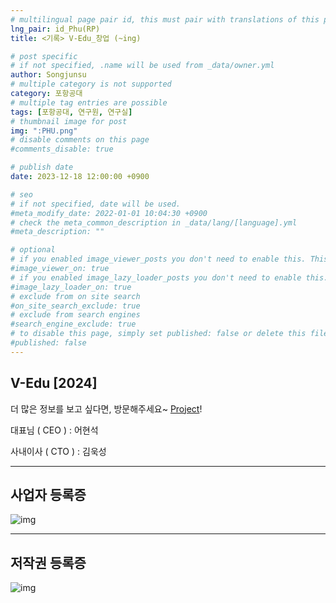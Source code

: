 ```yaml
---
# multilingual page pair id, this must pair with translations of this page. (This name must be unique)
lng_pair: id_Phu(RP)
title: <기록> V-Edu_창업 (~ing)

# post specific
# if not specified, .name will be used from _data/owner.yml
author: Songjunsu
# multiple category is not supported
category: 포항공대
# multiple tag entries are possible
tags: [포항공대, 연구원, 연구실]
# thumbnail image for post
img: ":PHU.png"
# disable comments on this page
#comments_disable: true

# publish date
date: 2023-12-18 12:00:00 +0900

# seo
# if not specified, date will be used.
#meta_modify_date: 2022-01-01 10:04:30 +0900
# check the meta_common_description in _data/lang/[language].yml
#meta_description: ""

# optional
# if you enabled image_viewer_posts you don't need to enable this. This is only if image_viewer_posts = false
#image_viewer_on: true
# if you enabled image_lazy_loader_posts you don't need to enable this. This is only if image_lazy_loader_posts = false
#image_lazy_loader_on: true
# exclude from on site search
#on_site_search_exclude: true
# exclude from search engines
#search_engine_exclude: true
# to disable this page, simply set published: false or delete this file
#published: false
---
```

<!-- outline-start -->
## V-Edu [2024]

더 많은 정보를 보고 싶다면, 방문해주세요~ [Project](https://junsusong98.github.io/ko/tabs/projects.html#id_Lab)!

대표님 ( CEO ) : 어현석

사내이사 ( CTO ) : 김욱성

***

## 사업자 등록증

![img](:V-Edu_startup.jpeg)

***

## 저작권 등록증

![img](:patent.jpeg)
